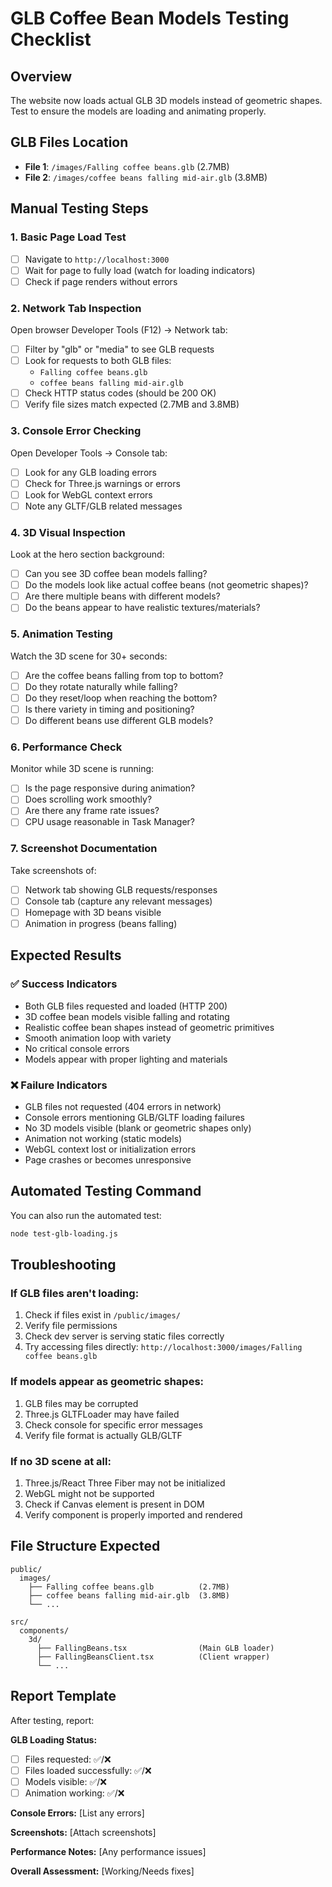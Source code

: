 # GLB Coffee Bean Models Testing Checklist

## Overview
The website now loads actual GLB 3D models instead of geometric shapes. Test to ensure the models are loading and animating properly.

## GLB Files Location
- **File 1**: `/images/Falling coffee beans.glb` (2.7MB)
- **File 2**: `/images/coffee beans falling mid-air.glb` (3.8MB)

## Manual Testing Steps

### 1. Basic Page Load Test
- [ ] Navigate to `http://localhost:3000`
- [ ] Wait for page to fully load (watch for loading indicators)
- [ ] Check if page renders without errors

### 2. Network Tab Inspection
Open browser Developer Tools (F12) → Network tab:
- [ ] Filter by "glb" or "media" to see GLB requests
- [ ] Look for requests to both GLB files:
  - `Falling coffee beans.glb`
  - `coffee beans falling mid-air.glb`
- [ ] Check HTTP status codes (should be 200 OK)
- [ ] Verify file sizes match expected (2.7MB and 3.8MB)

### 3. Console Error Checking
Open Developer Tools → Console tab:
- [ ] Look for any GLB loading errors
- [ ] Check for Three.js warnings or errors
- [ ] Look for WebGL context errors
- [ ] Note any GLTF/GLB related messages

### 4. 3D Visual Inspection
Look at the hero section background:
- [ ] Can you see 3D coffee bean models falling?
- [ ] Do the models look like actual coffee beans (not geometric shapes)?
- [ ] Are there multiple beans with different models?
- [ ] Do the beans appear to have realistic textures/materials?

### 5. Animation Testing
Watch the 3D scene for 30+ seconds:
- [ ] Are the coffee beans falling from top to bottom?
- [ ] Do they rotate naturally while falling?
- [ ] Do they reset/loop when reaching the bottom?
- [ ] Is there variety in timing and positioning?
- [ ] Do different beans use different GLB models?

### 6. Performance Check
Monitor while 3D scene is running:
- [ ] Is the page responsive during animation?
- [ ] Does scrolling work smoothly?
- [ ] Are there any frame rate issues?
- [ ] CPU usage reasonable in Task Manager?

### 7. Screenshot Documentation
Take screenshots of:
- [ ] Network tab showing GLB requests/responses
- [ ] Console tab (capture any relevant messages)
- [ ] Homepage with 3D beans visible
- [ ] Animation in progress (beans falling)

## Expected Results

### ✅ Success Indicators
- Both GLB files requested and loaded (HTTP 200)
- 3D coffee bean models visible falling and rotating
- Realistic coffee bean shapes instead of geometric primitives
- Smooth animation loop with variety
- No critical console errors
- Models appear with proper lighting and materials

### ❌ Failure Indicators
- GLB files not requested (404 errors in network)
- Console errors mentioning GLB/GLTF loading failures
- No 3D models visible (blank or geometric shapes only)
- Animation not working (static models)
- WebGL context lost or initialization errors
- Page crashes or becomes unresponsive

## Automated Testing Command
You can also run the automated test:
```bash
node test-glb-loading.js
```

## Troubleshooting

### If GLB files aren't loading:
1. Check if files exist in `/public/images/`
2. Verify file permissions
3. Check dev server is serving static files correctly
4. Try accessing files directly: `http://localhost:3000/images/Falling coffee beans.glb`

### If models appear as geometric shapes:
1. GLB files may be corrupted
2. Three.js GLTFLoader may have failed
3. Check console for specific error messages
4. Verify file format is actually GLB/GLTF

### If no 3D scene at all:
1. Three.js/React Three Fiber may not be initialized
2. WebGL might not be supported
3. Check if Canvas element is present in DOM
4. Verify component is properly imported and rendered

## File Structure Expected
```
public/
  images/
    ├── Falling coffee beans.glb          (2.7MB)
    ├── coffee beans falling mid-air.glb  (3.8MB)
    └── ...

src/
  components/
    3d/
      ├── FallingBeans.tsx                (Main GLB loader)
      ├── FallingBeansClient.tsx          (Client wrapper)
      └── ...
```

## Report Template
After testing, report:

**GLB Loading Status:**
- [ ] Files requested: ✅/❌
- [ ] Files loaded successfully: ✅/❌
- [ ] Models visible: ✅/❌
- [ ] Animation working: ✅/❌

**Console Errors:** [List any errors]

**Screenshots:** [Attach screenshots]

**Performance Notes:** [Any performance issues]

**Overall Assessment:** [Working/Needs fixes]